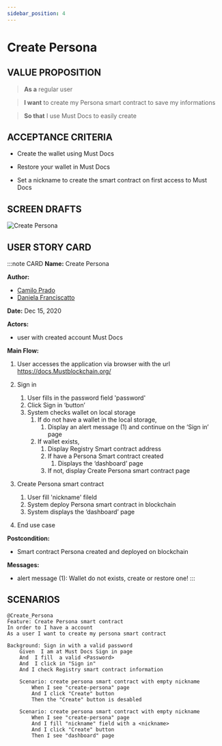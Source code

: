 ```yaml
---
sidebar_position: 4
---
```

# Create Persona

## VALUE PROPOSITION

> **As a** regular user

> **I want** to create my Persona smart contract to save my informations

> **So that** I use Must Docs to easily create

## ACCEPTANCE CRITERIA

- Create the wallet using Must Docs

- Restore your wallet in Must Docs

- Set a nickname to create the smart contract on first access to Must Docs

## SCREEN DRAFTS

![Create Persona](/img/must-docs/CreatePersona.png)


## USER STORY CARD

:::note CARD
**Name:** Create Persona

**Author:** 
- [Camilo Prado](https://github.com/Camiloprjr) 
- [Daniela Franciscatto](https://github.com/danielaanjos) 

**Date:** Dec 15, 2020

**Actors:**  

- user with created account Must Docs

**Main Flow:**

1. User accesses the application via browser with the url <https://docs.Mustblockchain.org/>

2. Sign in
    1. User fills in the password field 'password'
    2. Click Sign in ‘button’
    3. System checks wallet on local storage
        1. If do not have a wallet in the local storage, 
            1. Display an alert message (1) and continue on the ‘Sign in’ page
        2. If wallet exists,
            1. Display Registry Smart contract address
            2. If have a Persona Smart contract created
                1. Displays the ‘dashboard’ page
            3. If not, display Create Persona smart contract  page

3. Create Persona smart contract
    1. User fill 'nickname' fileld
    2. System deploy Persona smart contract in blockchain
    3. System displays the ‘dashboard’ page

4. End use case

**Postcondition:**

- Smart contract Persona created and deployed on blockchain

**Messages:**

- alert message (1): Wallet do not exists, create or restore one!
:::

## SCENARIOS

```gherkin
@Create_Persona
Feature: Create Persona smart contract
In order to I have a account
As a user I want to create my persona smart contract

Background: Sign in with a valid password
    Given  I am at Must Docs Sign in page
    And  I fill  a valid <Password>
    And  I click in "Sign in"
    And I check Registry smart contract information
    
    Scenario: create persona smart contract with empty nickname
        When I see "create-persona" page
        And I click "Create" button
        Then the "Create" button is desabled
    
    Scenario: create persona smart contract with empty nickname
        When I see "create-persona" page
        And I fill "nickname" field with a <nickname>
        And I click "Create" button
        Then I see "dashboard" page

```